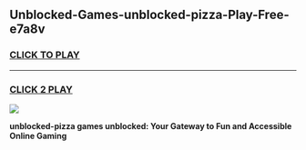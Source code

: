 
## Unblocked-Games-unblocked-pizza-Play-Free-e7a8v
<h3>
<a href="https://premium76.site?title=unblocked-pizza&ref=12A">CLICK TO PLAY</a></h3>
<hr>

<h3>
<a href="https://premium76.site?title=unblocked-pizza&ref=12A">CLICK 2 PLAY</a>
  
</h3>

<a href="https://premium76.site?title=unblocked-pizza&ref=12A"><img src="https://clearcache.store/games.png"></a>


**unblocked-pizza games unblocked: Your Gateway to Fun and Accessible Online Gaming**
